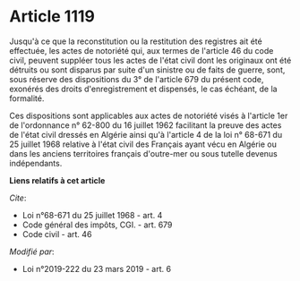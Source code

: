 # Article 1119

Jusqu'à ce que la reconstitution ou la restitution des registres ait été effectuée, les actes de notoriété qui, aux termes de
l'article 46 du code civil, peuvent suppléer tous les actes de l'état civil dont les originaux ont été détruits ou sont
disparus par suite d'un sinistre ou de faits de guerre, sont, sous réserve des dispositions du 3° de l'article 679 du présent
code, exonérés des droits d'enregistrement et dispensés, le cas échéant, de la formalité. 

Ces dispositions sont applicables aux actes de notoriété visés à l'article 1er de l'ordonnance n° 62-800 du 16 juillet 1962
facilitant la preuve des actes de l'état civil dressés en Algérie ainsi qu'à l'article 4 de la loi n° 68-671 du 25 juillet
1968 relative à l'état civil des Français ayant vécu en Algérie ou dans les anciens territoires français d'outre-mer ou sous
tutelle devenus indépendants.

**Liens relatifs à cet article**

_Cite_:

  - Loi n°68-671 du 25 juillet 1968 - art. 4
  - Code général des impôts, CGI. - art. 679
  - Code civil - art. 46

_Modifié par_:

  - Loi n°2019-222 du 23 mars 2019 - art. 6
